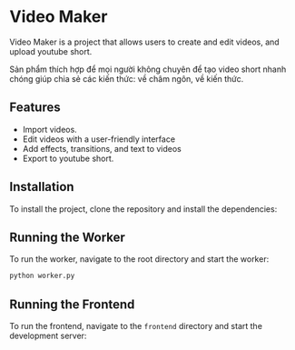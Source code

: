 # Video Maker

Video Maker is a project that allows users to create and edit videos, and upload youtube short.

Sản phẩm thích hợp để mọi người không chuyên để tạo video short nhanh chóng giúp chia sẻ các kiến thức: về châm ngôn, về kiến thức.

## Features

- Import videos.
- Edit videos with a user-friendly interface
- Add effects, transitions, and text to videos
- Export to youtube short.

## Installation

To install the project, clone the repository and install the dependencies:


## Running the Worker

To run the worker, navigate to the root directory and start the worker:

```sh
python worker.py
```

## Running the Frontend

To run the frontend, navigate to the `frontend` directory and start the development server:
